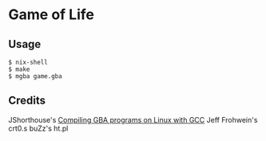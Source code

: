 # Game of Life

## Usage

```
$ nix-shell
$ make
$ mgba game.gba
```

## Credits

JShorthouse's [Compiling GBA programs on Linux with GCC](https://gist.github.com/JShorthouse/bfe49cdfad126e9163d9cb30fd3bf3c2)
Jeff Frohwein's crt0.s
buZz's ht.pl
